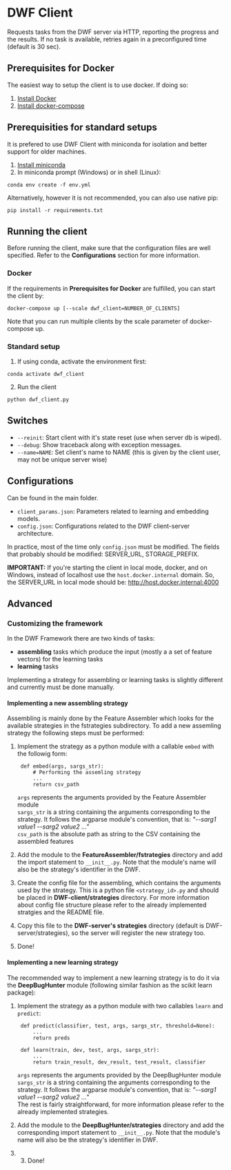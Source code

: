 # DWF Client

Requests tasks from the DWF server via HTTP, reporting the progress and the results.
If no task is available, retries again in a preconfigured time (default is 30 sec). 

## Prerequisites for Docker
The easiest way to setup the client is to use docker. If doing so:
  1. [Install Docker](https://docs.docker.com/get-docker/)
  2. [Install docker-compose](https://docs.docker.com/compose/install/)

## Prerequisities for standard setups
It is prefered to use DWF Client with miniconda for isolation and better support for older machines.
  1. [Install miniconda](https://docs.conda.io/en/latest/miniconda.html)
  2. In miniconda prompt (Windows) or in shell (Linux):  
    
    conda env create -f env.yml

  Alternatively, however it is not recommended, you can also use native pip:

    pip install -r requirements.txt

## Running the client
Before running the client, make sure that the configuration files are well specified. Refer to the **Configurations** section for more information.

### Docker
If the requirements in **Prerequisites for Docker** are fulfilled, you can start the client by:  

    docker-compose up [--scale dwf_client=NUMBER_OF_CLIENTS]

Note that you can run multiple clients by the scale parameter of docker-compose up.

### Standard setup
  1. If using conda, activate the environment first:
  
    conda activate dwf_client
  
  2. Run the client

    python dwf_client.py


## Switches
- `--reinit`: Start client with it's state reset (use when server db is wiped).
- `--debug`: Show traceback along with exception messages.
- `--name=NAME`: Set client's name to NAME (this is given by the client user, may not be unique server wise)  

## Configurations
Can be found in the main folder.
   
- `client_params.json`: Parameters related to learning and embedding models.
- `config.json`: Configurations related to the DWF client-server architecture.

In practice, most of the time only `config.json` must be modified. The fields that probably should be modified: SERVER_URL, STORAGE_PREFIX.

**IMPORTANT:** If you're starting the client in local mode, docker, and on Windows, instead of localhost use the `host.docker.internal` domain.
So, the SERVER_URL in local mode should be: http://host.docker.internal:4000


## Advanced

### Customizing the framework

In the DWF Framework there are two kinds of tasks: 

- **assembling** tasks which produce the input (mostly a a set of feature vectors) for the learning tasks
- **learning** tasks 

Implementing a strategy for assembling or learning tasks is slightly different and currently must be done manually.

#### Implementing a new assembling strategy
Assembling is mainly done by the Feature Assembler which looks for the available strategies in the fstrategies subdirectory. To add a new assemling strategy the following steps must be performed:

1. Implement the strategy as a python module with a callable `embed` with the followig form:
    
        def embed(args, sargs_str):
            # Performing the assemling strategy
            ...
            return csv_path
    `args` represents the arguments provided by the Feature Assembler module  
    `sargs_str` is a string containing the arguments corresponding to the strategy. It follows the argparse module's convention, that is: *"--sarg1 value1 --sarg2 value2 ..."*  
    `csv_path` is the absolute path as string to the CSV containing the assembled features
2. Add the module to the **FeatureAssembler/fstrategies** directory and add the import statement to `__init__.py`. Note that the module's name will also be the strategy's identifier in the DWF.
3. Create the config file for the assembling, which contains the arguments used by the strategy. This is a python file `<strategy_id>.py` and should be placed in **DWF-client/strategies** directory. For more information about config file structure please refer to the already implemented stratgies and the README file.
4. Copy this file to the **DWF-server's strategies** directory (default is DWF-server/strategies), so the server will register the new strategy too.
5. Done!

#### Implementing a new learning strategy
The recommended way to implement a new learning strategy is to do it via the **DeepBugHunter** module (following similar fashion as the scikit learn package):

1. Implement the strategy as a python module with two callables `learn` and `predict`:
    
        def predict(classifier, test, args, sargs_str, threshold=None):
            ...
            return preds

        def learn(train, dev, test, args, sargs_str):
            ...
            return train_result, dev_result, test_result, classifier
        
    `args` represents the arguments provided by the DeepBugHunter module  
    `sargs_str` is a string containing the arguments corresponding to the strategy. It follows the argparse module's convention, that is: *"--sarg1 value1 --sarg2 value2 ..."*  
    The rest is fairly straightforward, for more information please refer to the already implemented strategies.
2. Add the module to the **DeepBugHunter/strategies** directory and add the corresponding import statement to `__init__.py`. Note that the module's name will also be the strategy's identifier in DWF.
3. 3. Done!
